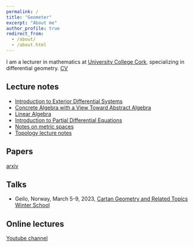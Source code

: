 ```yaml
---
permalink: /
title: "Geometer"
excerpt: "About me"
author_profile: true
redirect_from: 
  - /about/
  - /about.html
---
```


I am a lecturer in mathematics at [University College Cork](https://www.ucc.ie/en/matsci/), specializing in differential geometry. [CV](https://ben-mckay.github.io/benmckay.github.io/files/CV.pdf)

## Lecture notes
* [Introduction to Exterior Differential Systems](http://libgen.rs/book/index.php?md5=BCEA58B7AB2893AD75C8764DC83A786C)
* [Concrete Algebra with a View Toward Abstract Algebra](http://libgen.rs/book/index.php?md5=7D904040FBECFD762599082483D587B9)
* [Linear Algebra](http://libgen.rs/book/index.php?md5=C6CEB42E0DB77595DCC33EE17A44F44B)
* [Introduction to Partial Differential Equations](https://ben-mckay.github.io/benmckay.github.io/files/introduction-to-partial-differential-equations.pdf)
* [Notes on metric spaces](https://ben-mckay.github.io/benmckay.github.io/files/metric-spaces-notes.pdf)
* [Topology lecture notes](https://ben-mckay.github.io/benmckay.github.io/files/topology-lecture-notes.pdf)

## Papers
[arxiv](https://arxiv.org/search/?query=mckay_b_1&searchtype=all&source=header)

## Talks
* Geilo, Norway, March 5-9, 2023, [Cartan Geometry and Related Topics Winter School](https://sites.google.com/view/cartan-geometry-geilo2023/)

## Online lectures
[Youtube channel](https://www.youtube.com/channel/UC0Jj0V0o0i7RWfwDgRwe4rg)


